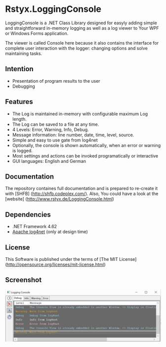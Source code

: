 Rstyx.LoggingConsole
====================

LoggingConsole is a .NET Class Library designed for easyly adding simple and straightforward in-memory logging as well as a log viewer to Your WPF or Windows Forms application. 

The viewer is called Console here because it also contains the interface for complete user interaction with the logger: changing options and solve maintaining tasks.



Intention
---------
 - Presentation of program results to the user
 - Debugging

Features
--------
 - The Log is maintained in-memory with configurable maximum Log length. 
 - The Log can be saved to a file at any time. 
 - 4 Levels: Error, Warning, Info, Debug. 
 - Message information: line number, date, time, level, source. 
 - Simple and easy to use gate from log4net
 - Optionally, the console is shown automatically, when an error or warning is logged.
 - Most settings and actions can be invoked programatically or interactive
 - GUI languages: English and German

Documentation
-------------
The repository containes full documentation and is prepared to re-create it with [SHFB] (http://shfb.codeplex.com/).
Also, You could have a look at the [website] (http://www.rstyx.de/LoggingConsole.html)

Dependencies
------------
 - .NET Framework 4.62
 - [Apache log4net](http://logging.apache.org/log4net/) (only at design time)

License
-------
This Software is published under the terms of [The MIT License] (http://opensource.org/licenses/mit-license.html)

Screenshot
----------
![Screenshot](/LoggingConsole/doc/SHFB/Images/Screen_LoggingConsole-Floating.png)
